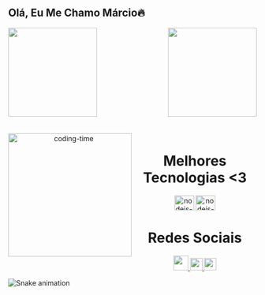 ## Olá, Eu Me Chamo Márcio🔥
<div>
    <img  height="180em" src="https://github-readme-stats.vercel.app/api?username=doffyrocha&show_icons=true&theme=radical&include_all_commits=true&count_private=true"/>
  <img align="right" height="180em" src="https://github-readme-stats.vercel.app/api/top-langs/?username=doffyrocha&layout=compact&langs_count=16&theme=radical"/>
</div>
<br>
<div  align="center"> 
  <div style="display: inline_block"><br>
    <img align="left" height="250" alt="coding-time" src="code.gif">
    <h1 align="center">Melhores Tecnologias <3</h1>
    <img align="center" height="30" width="40" alt="nodejs-icon" src="https://raw.githubusercontent.com/jmnote/z-icons/master/svg/python.svg">
    <img align="center" height="30" width="40" alt="nodejs-icon" src="https://raw.githubusercontent.com/jmnote/z-icons/master/svg/cpp.svg">
   </div>

  <h1 align="center">Redes Sociais</h1>
    <a href = "mailto: marciodouglasr33@gmail.com">
      <img width="30" src="gmail.svg">
    </a>
    <a href = "https://www.linkedin.com/in/m%C3%A1rcio-douglas-rocha-5414b41ba/">
      <img width="25" src="linkedin.svg">
    </a>
    <a href = "https://www.instagram.com/douglazz_rocha/?next=%2F">
      <img width="25" src="instagram.png">
    </a>
</div>
  
![Snake animation](https://github.com/doffyrocha/doffyrocha/blob/output/github-contribution-grid-snake.svg)
